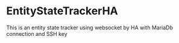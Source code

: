 # EntityStateTrackerHA
This is an entity state tracker using websocket by HA with MariaDb connection and SSH key
